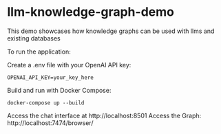 # llm-knowledge-graph-demo
This demo showcases how knowledge graphs can be used with llms and existing databases



To run the application:

Create a .env file with your OpenAI API key:

```
OPENAI_API_KEY=your_key_here
```

Build and run with Docker Compose:

```
docker-compose up --build
```

Access the chat interface at http://localhost:8501
Access the Graph: http://localhost:7474/browser/